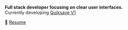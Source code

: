 
**Full stack developer focusing on clear user interfaces.**  
Currently developing [Quiksave V1](https://github.com/s9rka/nota_bene)

📃 [Resume](https://s9rka.github.io/resume/)
